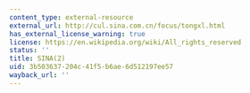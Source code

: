 ```yaml
---
content_type: external-resource
external_url: http://cul.sina.com.cn/focus/tongxl.html
has_external_license_warning: true
license: https://en.wikipedia.org/wiki/All_rights_reserved
status: ''
title: SINA(2)
uid: 3b503637-204c-41f5-b6ae-6d512197ee57
wayback_url: ''
---
```

